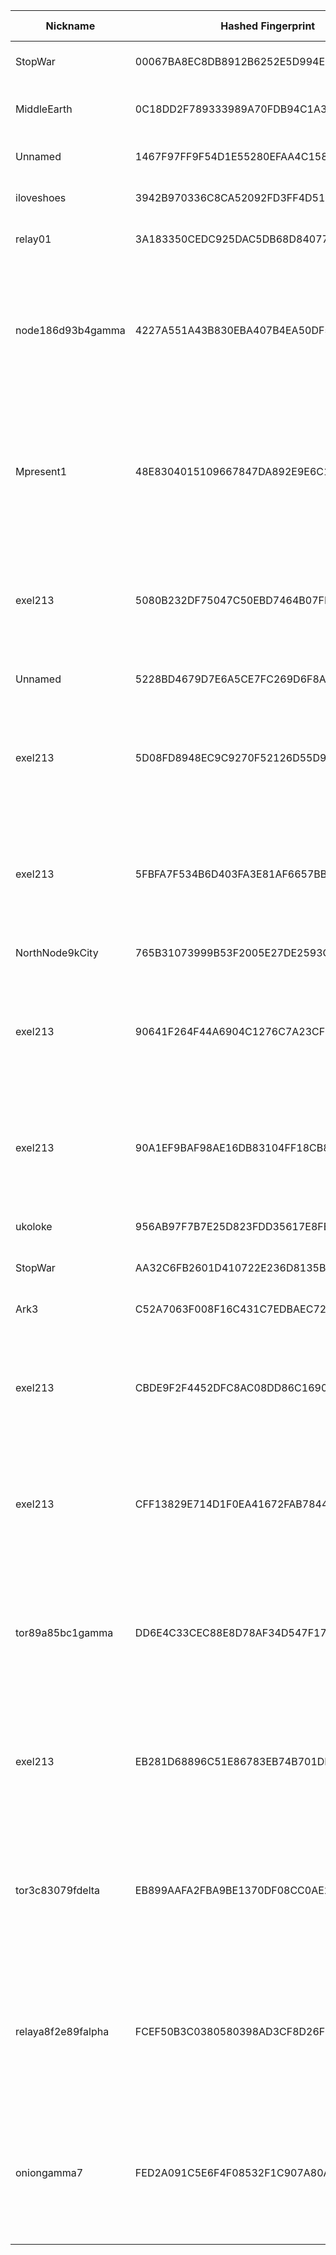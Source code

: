 | Nickname |  Hashed Fingerprint	| Or Addresses | Contact | Running | Flags | Last Seen | First Seen | Last Restarted | Advertised Bandwidth | Platform | Version | Version Status | Recommended Version | Verified hostnames | Exit policy |
|---|---|---|---|---|---|---|---|---|---|---|---|---|---|---|---|
|StopWar | 00067BA8EC8DB8912B6252E5D994E976D2696380 | ["85.209.129.179:443"] | noname(at)no(dot)name | true | Running, Valid | 2025-08-14 16:00:00 | 2025-08-14 14:00:00 | 2025-08-14 13:04:25 | 0 | Tor 0.4.8.17 on Linux | 0.4.8.17 | recommended | true | N/A | ["reject *:*"]|
|MiddleEarth | 0C18DD2F789333989A70FDB94C1A3D0E6F8F4081 | ["206.206.192.178:9001"] | tor@exchange.asu.edu | true | Fast, Running, V2Dir, Valid | 2025-08-14 16:00:00 | 2025-08-14 00:00:00 | 2025-08-13 23:23:16 | 1536330 | Tor 0.4.8.16 on Linux | 0.4.8.16 | recommended | true | N/A | ["reject *:*"]|
|Unnamed | 1467F97FF9F54D1E55280EFAA4C15850B8183A3D | ["46.19.137.178:42200"] | N/A | true | Running, V2Dir, Valid | 2025-08-14 16:00:00 | 2025-08-14 14:00:00 | 2025-08-14 13:26:47 | 0 | Tor 0.4.8.17 on Linux | 0.4.8.17 | recommended | true | N/A | ["reject *:*"]|
|iloveshoes | 3942B970336C8CA52092FD3FF4D51E85230D9450 | ["188.83.8.200:9001"] | myemail@emailprovider.com | true | Running, Valid | 2025-08-14 16:00:00 | 2025-08-14 15:00:00 | 2025-08-14 14:28:22 | 0 | Tor 0.4.8.16 on Linux | 0.4.8.16 | recommended | true | ["bl18-8-200.dsl.telepac.pt"] | ["reject *:*"]|
|relay01 | 3A183350CEDC925DAC5DB68D840779073B8E1EDF | ["217.154.113.40:443","[2a02:2479:2:9c00::1]:443"] | emidamu@tuta.io | true | Running, V2Dir, Valid | 2025-08-14 16:00:00 | 2025-08-14 16:00:00 | 2025-08-14 15:57:11 | 0 | Tor 0.4.8.17 on Linux | 0.4.8.17 | recommended | true | ["ip217.154.113-40.pbiaas.com"] | ["reject *:*"]|
|node186d93b4gamma | 4227A551A43B830EBA407B4EA50DF5257D8FFD32 | ["202.71.14.142:443"] | shadowcrypto0bb606@proton.me | true | Exit, Running, V2Dir, Valid | 2025-08-14 16:00:00 | 2025-08-14 13:00:00 | 2025-08-14 12:18:30 | 0 | Tor 0.4.8.17 on Linux | 0.4.8.17 | recommended | true | N/A | ["reject 0.0.0.0/8:*","reject 169.254.0.0/16:*","reject 127.0.0.0/8:*","reject 192.168.0.0/16:*","reject 10.0.0.0/8:*","reject 172.16.0.0/12:*","reject 202.71.14.142:*","reject *:2525","reject *:587","reject *:465","reject *:25","accept *:*"]|
|Mpresent1 | 48E8304015109667847DA892E9E6C13D42149869 | ["185.141.216.199:443"] | ultraphantomb8dba4@proton.me | true | Exit, Running, V2Dir, Valid | 2025-08-14 16:00:00 | 2025-08-14 13:00:00 | 2025-08-14 12:31:48 | 0 | Tor 0.4.8.17 on Linux | 0.4.8.17 | recommended | true | N/A | ["reject 0.0.0.0/8:*","reject 169.254.0.0/16:*","reject 127.0.0.0/8:*","reject 192.168.0.0/16:*","reject 10.0.0.0/8:*","reject 172.16.0.0/12:*","reject 185.141.216.199:*","reject *:2525","reject *:587","reject *:465","reject *:25","accept *:*"]|
|exel213 | 5080B232DF75047C50EBD7464B07FFB2D21F62B9 | ["46.183.217.211:5200"] | importantExel@proton.me | true | Exit, Running, V2Dir, Valid | 2025-08-14 16:00:00 | 2025-08-14 15:00:00 | 2025-08-14 14:48:22 | 0 | Tor 0.4.8.17 on Linux | 0.4.8.17 | recommended | true | N/A | ["reject 0.0.0.0/8:*","reject 169.254.0.0/16:*","reject 127.0.0.0/8:*","reject 192.168.0.0/16:*","reject 10.0.0.0/8:*","reject 172.16.0.0/12:*","reject 46.183.217.211:*","accept *:80","accept *:443","reject *:*"]|
|Unnamed | 5228BD4679D7E6A5CE7FC269D6F8A4CDD44F9C8A | ["45.137.99.41:55996"] | N/A | false | Running, V2Dir, Valid | 2025-08-14 15:00:00 | 2025-08-14 15:00:00 | 2025-08-14 13:31:20 | 0 | Tor 0.4.8.17 on Linux | 0.4.8.17 | recommended | true | N/A | ["reject *:*"]|
|exel213 | 5D08FD8948EC9C9270F52126D55D9E9786CDDA91 | ["46.183.217.211:9443"] | importantExel@proton.me | true | Exit, Running, V2Dir, Valid | 2025-08-14 16:00:00 | 2025-08-14 15:00:00 | 2025-08-14 14:48:20 | 0 | Tor 0.4.8.17 on Linux | 0.4.8.17 | recommended | true | N/A | ["reject 0.0.0.0/8:*","reject 169.254.0.0/16:*","reject 127.0.0.0/8:*","reject 192.168.0.0/16:*","reject 10.0.0.0/8:*","reject 172.16.0.0/12:*","reject 46.183.217.211:*","accept *:80","accept *:443","reject *:*"]|
|exel213 | 5FBFA7F534B6D403FA3E81AF6657BB10B5EB7EDE | ["46.183.217.211:8080"] | importantExel@proton.me | true | Exit, Running, V2Dir, Valid | 2025-08-14 16:00:00 | 2025-08-14 15:00:00 | 2025-08-14 14:48:23 | 0 | Tor 0.4.8.17 on Linux | 0.4.8.17 | recommended | true | N/A | ["reject 0.0.0.0/8:*","reject 169.254.0.0/16:*","reject 127.0.0.0/8:*","reject 192.168.0.0/16:*","reject 10.0.0.0/8:*","reject 172.16.0.0/12:*","reject 46.183.217.211:*","accept *:80","accept *:443","reject *:*"]|
|NorthNode9kCity | 765B31073999B53F2005E27DE2593CA22AEC1897 | ["178.74.61.177:54321"] | northnode9kcity.jinx386@silomails.com | true | Running, V2Dir, Valid | 2025-08-14 16:00:00 | 2025-08-14 04:00:00 | 2025-08-14 03:42:01 | 0 | Tor 0.4.8.17 on Linux | 0.4.8.17 | recommended | true | N/A | ["reject *:*"]|
|exel213 | 90641F264F44A6904C1276C7A23CF1570391753E | ["46.183.217.211:9001"] | importantExel@proton.me | true | Exit, Running, V2Dir, Valid | 2025-08-14 16:00:00 | 2025-08-14 15:00:00 | 2025-08-14 14:48:19 | 0 | Tor 0.4.8.17 on Linux | 0.4.8.17 | recommended | true | N/A | ["reject 0.0.0.0/8:*","reject 169.254.0.0/16:*","reject 127.0.0.0/8:*","reject 192.168.0.0/16:*","reject 10.0.0.0/8:*","reject 172.16.0.0/12:*","reject 46.183.217.211:*","accept *:80","accept *:443","reject *:*"]|
|exel213 | 90A1EF9BAF98AE16DB83104FF18CB81586D16FED | ["46.183.217.211:8443"] | importantExel@proton.me | true | Exit, Running, V2Dir, Valid | 2025-08-14 16:00:00 | 2025-08-14 15:00:00 | 2025-08-14 14:48:20 | 0 | Tor 0.4.8.17 on Linux | 0.4.8.17 | recommended | true | N/A | ["reject 0.0.0.0/8:*","reject 169.254.0.0/16:*","reject 127.0.0.0/8:*","reject 192.168.0.0/16:*","reject 10.0.0.0/8:*","reject 172.16.0.0/12:*","reject 46.183.217.211:*","accept *:80","accept *:443","reject *:*"]|
|ukoloke | 956AB97F7B7E25D823FDD35617E8FE060E5D81D4 | ["31.57.56.123:9004","[2602:f704:cb3::1]:9004"] | olokerunningtor at protonmail dot com | true | Running, V2Dir, Valid | 2025-08-14 16:00:00 | 2025-08-14 02:00:00 | 2025-08-14 01:17:42 | 0 | Tor 0.4.8.17 on Linux | 0.4.8.17 | recommended | true | N/A | ["reject *:*"]|
|StopWar | AA32C6FB2601D410722E236D8135BC6AF08466FE | ["212.192.23.79:443","[2605:e440:38::287]:443"] | noname(at)no(dot)name | true | Running, Valid | 2025-08-14 16:00:00 | 2025-08-14 14:00:00 | 2025-08-14 13:10:15 | 0 | Tor 0.4.8.17 on Linux | 0.4.8.17 | recommended | true | N/A | ["reject *:*"]|
|Ark3 | C52A7063F008F16C431C7EDBAEC7241A9677E2CB | ["37.46.196.22:40045","[2a00:dd0:bbbb:7:caf9:f584:129d:ede3]:40045"] | arkTorr@proton.me | true | Running, V2Dir, Valid | 2025-08-14 16:00:00 | 2025-08-14 00:00:00 | 2025-08-14 03:01:17 | 0 | Tor 0.4.8.10 on Linux | 0.4.8.10 | recommended | true | N/A | ["reject *:*"]|
|exel213 | CBDE9F2F4452DFC8AC08DD86C169090EF4A05152 | ["46.183.217.211:80"] | importantExel@proton.me | true | Exit, Running, V2Dir, Valid | 2025-08-14 16:00:00 | 2025-08-14 15:00:00 | 2025-08-14 14:48:56 | 0 | Tor 0.4.8.17 on Linux | 0.4.8.17 | recommended | true | N/A | ["reject 0.0.0.0/8:*","reject 169.254.0.0/16:*","reject 127.0.0.0/8:*","reject 192.168.0.0/16:*","reject 10.0.0.0/8:*","reject 172.16.0.0/12:*","reject 46.183.217.211:*","accept *:80","accept *:443","reject *:*"]|
|exel213 | CFF13829E714D1F0EA41672FAB784461F66BD018 | ["46.183.217.211:5000"] | importantExel@proton.me | true | Exit, Running, V2Dir, Valid | 2025-08-14 16:00:00 | 2025-08-14 15:00:00 | 2025-08-14 14:48:21 | 0 | Tor 0.4.8.17 on Linux | 0.4.8.17 | recommended | true | N/A | ["reject 0.0.0.0/8:*","reject 169.254.0.0/16:*","reject 127.0.0.0/8:*","reject 192.168.0.0/16:*","reject 10.0.0.0/8:*","reject 172.16.0.0/12:*","reject 46.183.217.211:*","accept *:80","accept *:443","reject *:*"]|
|tor89a85bc1gamma | DD6E4C33CEC88E8D78AF34D547F178AD5449F9FC | ["2.57.241.211:443"] | proshadow319cea@proton.me | true | Exit, Running, V2Dir, Valid | 2025-08-14 16:00:00 | 2025-08-14 13:00:00 | 2025-08-14 12:30:35 | 0 | Tor 0.4.8.17 on Linux | 0.4.8.17 | recommended | true | N/A | ["reject 0.0.0.0/8:*","reject 169.254.0.0/16:*","reject 127.0.0.0/8:*","reject 192.168.0.0/16:*","reject 10.0.0.0/8:*","reject 172.16.0.0/12:*","reject 2.57.241.211:*","reject *:2525","reject *:587","reject *:465","reject *:25","accept *:*"]|
|exel213 | EB281D68896C51E86783EB74B701DEF7C32F9A7F | ["46.183.217.211:443"] | importantExel@proton.me | true | Exit, Running, V2Dir, Valid | 2025-08-14 16:00:00 | 2025-08-14 15:00:00 | 2025-08-14 14:48:18 | 0 | Tor 0.4.8.17 on Linux | 0.4.8.17 | recommended | true | N/A | ["reject 0.0.0.0/8:*","reject 169.254.0.0/16:*","reject 127.0.0.0/8:*","reject 192.168.0.0/16:*","reject 10.0.0.0/8:*","reject 172.16.0.0/12:*","reject 46.183.217.211:*","accept *:80","accept *:443","reject *:*"]|
|tor3c83079fdelta | EB899AAFA2FBA9BE1370DF08CC0AE2860E7B584F | ["208.123.187.36:443"] | ghostprime009c8a@proton.me | true | Exit, Running, V2Dir, Valid | 2025-08-14 16:00:00 | 2025-08-14 13:00:00 | 2025-08-14 12:27:41 | 0 | Tor 0.4.8.17 on Linux | 0.4.8.17 | recommended | true | N/A | ["reject 0.0.0.0/8:*","reject 169.254.0.0/16:*","reject 127.0.0.0/8:*","reject 192.168.0.0/16:*","reject 10.0.0.0/8:*","reject 172.16.0.0/12:*","reject 208.123.187.36:*","reject *:2525","reject *:587","reject *:465","reject *:25","accept *:*"]|
|relaya8f2e89falpha | FCEF50B3C0380580398AD3CF8D26F3747CB90ED3 | ["45.137.99.16:443"] | shadowcrypto3fe6b7@proton.me | true | Exit, Running, V2Dir, Valid | 2025-08-14 16:00:00 | 2025-08-14 14:00:00 | 2025-08-14 13:10:46 | 0 | Tor 0.4.8.17 on Linux | 0.4.8.17 | recommended | true | N/A | ["reject 0.0.0.0/8:*","reject 169.254.0.0/16:*","reject 127.0.0.0/8:*","reject 192.168.0.0/16:*","reject 10.0.0.0/8:*","reject 172.16.0.0/12:*","reject 45.137.99.16:*","reject *:2525","reject *:587","reject *:465","reject *:25","accept *:*"]|
|oniongamma7 | FED2A091C5E6F4F08532F1C907A80A1874D6C019 | ["45.38.20.123:443","[2a0f:85c1:356:231b::1]:443"] | stealthcir94@proton.me | true | Exit, Running, V2Dir, Valid | 2025-08-14 16:00:00 | 2025-08-14 13:00:00 | 2025-08-14 12:38:53 | 0 | Tor 0.4.8.17 on Linux | 0.4.8.17 | recommended | true | N/A | ["reject 0.0.0.0/8:*","reject 169.254.0.0/16:*","reject 127.0.0.0/8:*","reject 192.168.0.0/16:*","reject 10.0.0.0/8:*","reject 172.16.0.0/12:*","reject 45.38.20.123:*","reject *:2525","reject *:587","reject *:465","reject *:25","accept *:*"]|
